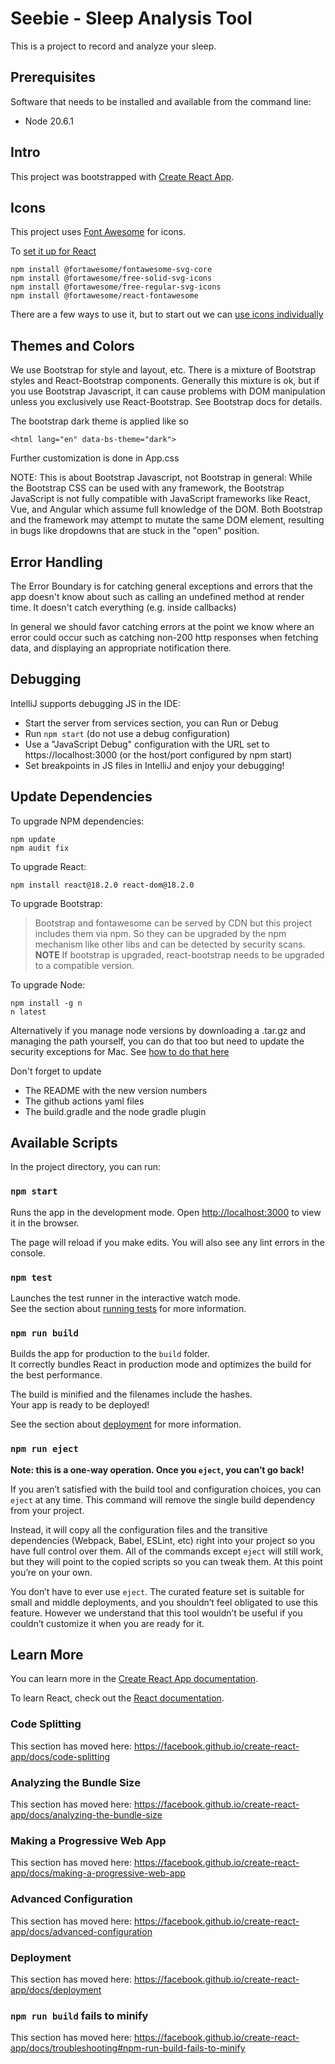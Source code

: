 # Seebie - Sleep Analysis Tool

This is a project to record and analyze your sleep.

## Prerequisites

Software that needs to be installed and available from the command line:

* Node 20.6.1


## Intro

This project was bootstrapped with [Create React App](https://github.com/facebook/create-react-app).

## Icons

This project uses [Font Awesome](https://fontawesome.com) for icons.

To [set it up for React](https://fontawesome.com/docs/web/use-with/react/)

    npm install @fortawesome/fontawesome-svg-core
    npm install @fortawesome/free-solid-svg-icons
    npm install @fortawesome/free-regular-svg-icons
    npm install @fortawesome/react-fontawesome

There are a few ways to use it, but to start out we can [use icons individually](https://fontawesome.com/docs/web/use-with/react/add-icons#add-individual-icons-explicitly)


## Themes and Colors

We use Bootstrap for style and layout, etc. There is a mixture of Bootstrap styles and React-Bootstrap components.
Generally this mixture is ok, but if you use Bootstrap Javascript, it can cause problems with DOM manipulation
unless you exclusively use React-Bootstrap. See Bootstrap docs for details.

The bootstrap dark theme is applied like so

    <html lang="en" data-bs-theme="dark">

Further customization is done in App.css

NOTE: This is about Bootstrap Javascript, not Bootstrap in general:
While the Bootstrap CSS can be used with any framework, 
the Bootstrap JavaScript is not fully compatible with JavaScript frameworks like 
React, Vue, and Angular which assume full knowledge of the DOM. Both Bootstrap 
and the framework may attempt to mutate the same DOM element, 
resulting in bugs like dropdowns that are stuck in the "open" position.



## Error Handling

The Error Boundary is for catching general exceptions and errors that the app doesn't know about
such as calling an undefined method at render time. It doesn't catch everything (e.g. inside callbacks)

In general we should favor catching errors at the point we know where an error could occur
such as catching non-200 http responses when fetching data, and displaying an appropriate notification there.

## Debugging

IntelliJ supports debugging JS in the IDE:
- Start the server from services section, you can Run or Debug
- Run `npm start` (do not use a debug configuration)
- Use a "JavaScript Debug" configuration with the URL set to https://localhost:3000
  (or the host/port configured by npm start)
- Set breakpoints in JS files in IntelliJ and enjoy your debugging!

## Update Dependencies

To upgrade NPM dependencies:

    npm update
    npm audit fix

To upgrade React: 

    npm install react@18.2.0 react-dom@18.2.0

To upgrade Bootstrap:

> Bootstrap and fontawesome can be served by CDN
but this project includes them via npm.
So they can be upgraded by the npm mechanism like other libs
and can be detected by security scans.
**NOTE** If bootstrap is upgraded, react-bootstrap needs to be upgraded to a compatible version.

To upgrade Node:

    npm install -g n
    n latest

Alternatively if you manage node versions by downloading a .tar.gz 
and managing the path yourself, you can do that too 
but need to update the security exceptions for Mac.
See [how to do that here](https://support.apple.com/guide/mac-help/apple-cant-check-app-for-malicious-software-mchleab3a043/mac)

Don't forget to update 
- The README with the new version numbers
- The github actions yaml files
- The build.gradle and the node gradle plugin


## Available Scripts

In the project directory, you can run:

### `npm start`

Runs the app in the development mode.
Open [http://localhost:3000](http://localhost:3000) to view it in the browser.

The page will reload if you make edits.
You will also see any lint errors in the console.

### `npm test`

Launches the test runner in the interactive watch mode.<br />
See the section about [running tests](https://facebook.github.io/create-react-app/docs/running-tests) for more information.

### `npm run build`

Builds the app for production to the `build` folder.<br />
It correctly bundles React in production mode and optimizes the build for the best performance.

The build is minified and the filenames include the hashes.<br />
Your app is ready to be deployed!

See the section about [deployment](https://facebook.github.io/create-react-app/docs/deployment) for more information.

### `npm run eject`

**Note: this is a one-way operation. Once you `eject`, you can’t go back!**

If you aren’t satisfied with the build tool and configuration choices, you can `eject` at any time. This command will remove the single build dependency from your project.

Instead, it will copy all the configuration files and the transitive dependencies (Webpack, Babel, ESLint, etc) right into your project so you have full control over them. All of the commands except `eject` will still work, but they will point to the copied scripts so you can tweak them. At this point you’re on your own.

You don’t have to ever use `eject`. The curated feature set is suitable for small and middle deployments, and you shouldn’t feel obligated to use this feature. However we understand that this tool wouldn’t be useful if you couldn’t customize it when you are ready for it.

## Learn More

You can learn more in the [Create React App documentation](https://facebook.github.io/create-react-app/docs/getting-started).

To learn React, check out the [React documentation](https://reactjs.org/).

### Code Splitting

This section has moved here: https://facebook.github.io/create-react-app/docs/code-splitting

### Analyzing the Bundle Size

This section has moved here: https://facebook.github.io/create-react-app/docs/analyzing-the-bundle-size

### Making a Progressive Web App

This section has moved here: https://facebook.github.io/create-react-app/docs/making-a-progressive-web-app

### Advanced Configuration

This section has moved here: https://facebook.github.io/create-react-app/docs/advanced-configuration

### Deployment

This section has moved here: https://facebook.github.io/create-react-app/docs/deployment

### `npm run build` fails to minify

This section has moved here: https://facebook.github.io/create-react-app/docs/troubleshooting#npm-run-build-fails-to-minify
